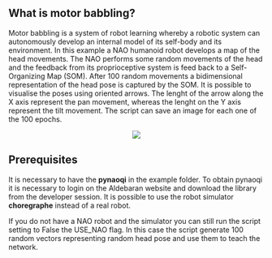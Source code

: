 
What is motor babbling?
----------------------

Motor babbling is a system of robot learning whereby a robotic system can autonomously develop an internal model of its self-body and its environment. In this example a NAO humanoid robot develops a map of the head movements. The NAO performs some random movements of the head and the feedback from its proprioceptive system is feed back to a Self-Organizing Map (SOM). After 100 random movements a bidimensional representation of the head pose is captured by the SOM. It is possible to visualise the poses using oriented arrows. The lenght of the arrow along the X axis represent the pan movement, whereas the lenght on the Y axis represent the tilt movement. The script can save an image for each one of the 100 epochs. 


<p align="center">
<img src="nao.JPG">
</p>


Prerequisites
------------

It is necessary to have the **pynaoqi** in the example folder. To obtain pynaoqi it is necessary to login on the Aldebaran website and download the library from the developer session. It is possible to use the robot simulator **choregraphe** instead of a real robot.

If you do not have a NAO robot and the simulator you can still run the script setting to False the USE_NAO flag. In this case the script generate 100 random vectors representing random head pose and use them to teach the network.



